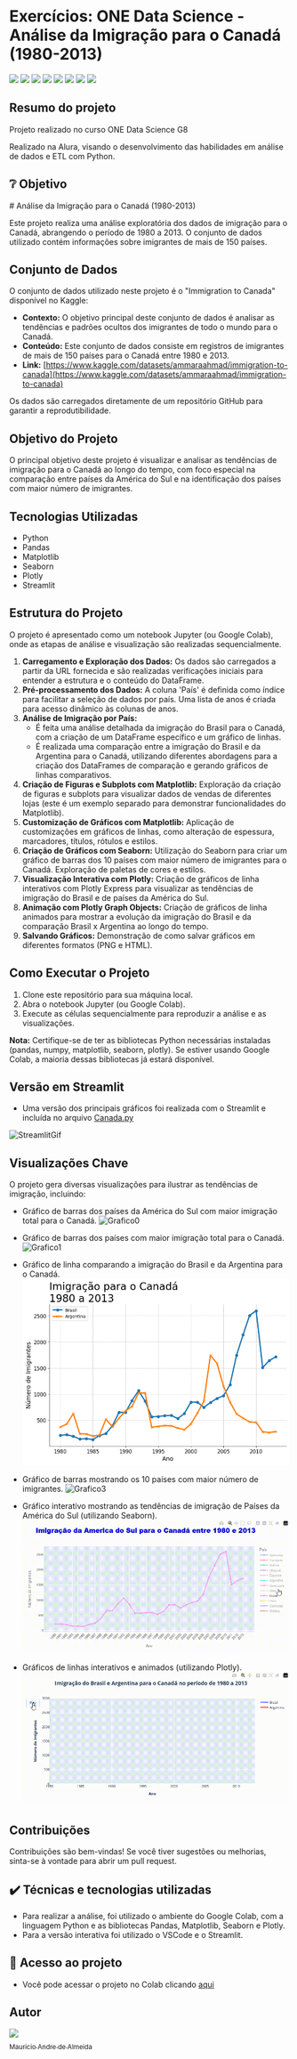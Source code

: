 <h1> Exercícios: ONE Data Science - Análise da Imigração para o Canadá (1980-2013) </h1>

<p align="left">
  <img src="https://img.shields.io/static/v1?label=&message=Python&color=blue&style=for-the-badge&logo=python"/>
  <img src="https://img.shields.io/static/v1?label=&message=Streamlit&color=blue&style=for-the-badge&logo=streamlit"/>
  <img src="https://img.shields.io/static/v1?label=&message=Pandas&color=blue&style=for-the-badge&logo=pandas"/>
  <img src="https://img.shields.io/static/v1?label=&message=matplotlib&color=blue&style=for-the-badge&logo=matplotlib"/>
  <img src="https://img.shields.io/static/v1?label=&message=seaborn&color=blue&style=for-the-badge&logo=seaborn"/>
  <img src="https://img.shields.io/static/v1?label=&message=plotly&color=blue&style=for-the-badge&logo=plotly"/>
  <img src="https://img.shields.io/static/v1?label=&message=Colab&color=blue&style=for-the-badge&logo=googlecolab"/>
  <img src="http://img.shields.io/static/v1?label=STATUS&message=CONCLUIDO&color=GREEN&style=for-the-badge"/>
</p>

<h2>Resumo do projeto</h2>

<p>Projeto realizado no curso ONE Data Science G8</p>
<p>Realizado na Alura, visando o desenvolvimento das habilidades em análise de dados e ETL com Python.</p>

<h2>❔ Objetivo</h2>
# Análise da Imigração para o Canadá (1980-2013)

Este projeto realiza uma análise exploratória dos dados de imigração para o Canadá, abrangendo o período de 1980 a 2013. O conjunto de dados utilizado contém informações sobre imigrantes de mais de 150 países.

## Conjunto de Dados

O conjunto de dados utilizado neste projeto é o "Immigration to Canada" disponível no Kaggle:

- **Contexto:** O objetivo principal deste conjunto de dados é analisar as tendências e padrões ocultos dos imigrantes de todo o mundo para o Canadá.
- **Conteúdo:** Este conjunto de dados consiste em registros de imigrantes de mais de 150 países para o Canadá entre 1980 e 2013.
- **Link:** [https://www.kaggle.com/datasets/ammaraahmad/immigration-to-canada](https://www.kaggle.com/datasets/ammaraahmad/immigration-to-canada)

Os dados são carregados diretamente de um repositório GitHub para garantir a reprodutibilidade.

## Objetivo do Projeto

O principal objetivo deste projeto é visualizar e analisar as tendências de imigração para o Canadá ao longo do tempo, com foco especial na comparação entre países da América do Sul e na identificação dos países com maior número de imigrantes.

## Tecnologias Utilizadas

- Python
- Pandas
- Matplotlib
- Seaborn
- Plotly
- Streamlit

## Estrutura do Projeto

O projeto é apresentado como um notebook Jupyter (ou Google Colab), onde as etapas de análise e visualização são realizadas sequencialmente.

1.  **Carregamento e Exploração dos Dados:** Os dados são carregados a partir da URL fornecida e são realizadas verificações iniciais para entender a estrutura e o conteúdo do DataFrame.
2.  **Pré-processamento dos Dados:** A coluna 'País' é definida como índice para facilitar a seleção de dados por país. Uma lista de anos é criada para acesso dinâmico às colunas de anos.
3.  **Análise de Imigração por País:**
    - É feita uma análise detalhada da imigração do Brasil para o Canadá, com a criação de um DataFrame específico e um gráfico de linhas.
    - É realizada uma comparação entre a imigração do Brasil e da Argentina para o Canadá, utilizando diferentes abordagens para a criação dos DataFrames de comparação e gerando gráficos de linhas comparativos.
4.  **Criação de Figuras e Subplots com Matplotlib:** Exploração da criação de figuras e subplots para visualizar dados de vendas de diferentes lojas (este é um exemplo separado para demonstrar funcionalidades do Matplotlib).
5.  **Customização de Gráficos com Matplotlib:** Aplicação de customizações em gráficos de linhas, como alteração de espessura, marcadores, títulos, rótulos e estilos.
6.  **Criação de Gráficos com Seaborn:** Utilização do Seaborn para criar um gráfico de barras dos 10 países com maior número de imigrantes para o Canadá. Exploração de paletas de cores e estilos.
7.  **Visualização Interativa com Plotly:** Criação de gráficos de linha interativos com Plotly Express para visualizar as tendências de imigração do Brasil e de países da América do Sul.
8.  **Animação com Plotly Graph Objects:** Criação de gráficos de linha animados para mostrar a evolução da imigração do Brasil e da comparação Brasil x Argentina ao longo do tempo.
9.  **Salvando Gráficos:** Demonstração de como salvar gráficos em diferentes formatos (PNG e HTML).

## Como Executar o Projeto

1.  Clone este repositório para sua máquina local.
2.  Abra o notebook Jupyter (ou Google Colab).
3.  Execute as células sequencialmente para reproduzir a análise e as visualizações.

**Nota:** Certifique-se de ter as bibliotecas Python necessárias instaladas (pandas, numpy, matplotlib, seaborn, plotly). Se estiver usando Google Colab, a maioria dessas bibliotecas já estará disponível.

## Versão em Streamlit

- Uma versão dos principais gráficos foi realizada com o Streamlit e incluída no arquivo [Canada.py](./canada.py)

![StreamlitGif](./assets/Stremlit_Canada.gif)

## Visualizações Chave

O projeto gera diversas visualizações para ilustrar as tendências de imigração, incluindo:

- Gráfico de barras dos países da América do Sul com maior imigração total para o Canadá.
![Grafico0](./assets/Gráfico_America_sul.png)

- Gráfico de barras dos países com maior imigração total para o Canadá.
![Grafico1](./assets/Gráfico_Top_10.png)

- Gráfico de linha comparando a imigração do Brasil e da Argentina para o Canadá.
![Gráfico2](./assets/Imigracao_Canada_Bra+Arg.png)

- Gráfico de barras mostrando os 10 países com maior número de imigrantes.
![Grafico3](./assets/Gráfico_Top_10.png)

- Gráfico interativo mostrando as tendências de imigração de Países da América do Sul (utilizando Seaborn).
![Grafico4](./assets/Grafico_Interativo.gif)

- Gráficos de linhas interativos e animados (utilizando Plotly).
![Grafico5](./assets/Grafico_Brasil_Argentina.gif)


## Contribuições

Contribuições são bem-vindas! Se você tiver sugestões ou melhorias, sinta-se à vontade para abrir um pull request.

<h2>✔️ Técnicas e tecnologias utilizadas</h2>

   - Para realizar a análise, foi utilizado o ambiente do Google Colab, com a linguagem Python e as bibliotecas Pandas, Matplotlib, Seaborn e Plotly.
   - Para a versão interativa foi utilizado o VSCode e o Streamlit.
<p></p>
<p></p>
<h2>📁 Acesso ao projeto</h2>

   - Você pode acessar o projeto no Colab clicando [aqui]([https://colab.research.google.com/drive/1k3vyfDDmRIAWYc_KENlaCZ_gmb3SYnS9?usp=sharing])

<p></p>

<h2> Autor </h2>

[<img loading="lazy" src="https://avatars.githubusercontent.com/u/195226841?v=4" width=115><br><sub> Mauricio Andre de Almeida</sub>](https://github.com/mauricioaalmeida) 
